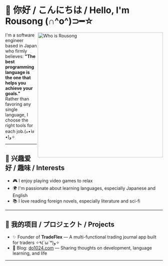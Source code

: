 # 👋 你好 / こんにちは / Hello, I'm Rousong (∩^o^)⊃━☆

<a href="#">
<img align="right" src="https://github-readme-stats.vercel.app/api?username=rousong&count_private=true&show_icons=true" alt="Who is Rousong" width="400px">
</a>

I'm a software engineer based in Japan who firmly believes: **"The best programming language is the one that helps you achieve your goals."**  
Rather than favoring any single language, I choose the right tools for each job.(๑•̀ㅂ•́)و✧

---

## 🎯 兴趣爱好 / 趣味 / Interests
- 🎮 I enjoy playing video games to relax  
- 🌍 I'm passionate about learning languages, especially Japanese and English  
- 📚 I love reading foreign novels, especially literature and sci-fi  

---

## 🚀 我的项目 / プロジェクト / Projects
- ✨ Founder of **TradeFlex** — A multi-functional trading journal app built for traders ✧٩(ˊωˋ*)و✧
- 📝 Blog: [do1024.com](https://do1024.com) — Sharing thoughts on development, language learning, and life  
---
